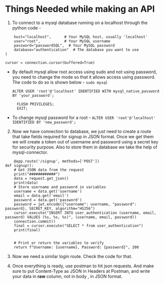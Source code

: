 # Things Needed while making an API

1. To connect to a mysql database running on a localhost through the python code -

```connection = mysql.connector.connect(
    host="localhost",      # Your MySQL host, usually 'localhost'
    user="root",           # Your MySQL username
    password="passwordSQL",  # Your MySQL password
    database="authentication"  # The database you want to use
)

cursor = connection.cursor(buffered=True)

```

- By default mysql allow root access using sudo and not using password, you need to change the mode so that it allows access using password. The code to do so is shown below -
  `sudo mysql`

  ```
  ALTER USER 'root'@'localhost' IDENTIFIED WITH mysql_native_password BY 'your_password';
  ```

  ```
    FLUSH PRIVILEGES;
    EXIT;
  ```

- To change mysql password for a root - `ALTER USER 'root'@'localhost' IDENTIFIED BY 'new_password';`

2. Now we have connection to database, we just need to create a route that take fields required for signup in JSON format. Once we get them we will create a token out of username and password using a secret key for security purpose. Also to store them in database we take the help of mysql-connector.

```
    @app.route('/signup', methods=['POST'])
def signup():
    # Get JSON data from the request
    print("############")
    data = request.get_json()
    print(data)
    # Store username and password in variables
    username = data.get('username')
    email = data.get('email')
    password = data.get('password')
    password = jwt.encode({"username": username, "password": password}, SECRET_KEY, algorithm="HS256")
    cursor.execute("INSERT INTO user_authentication (username, email, password) VALUES (%s, %s, %s)", (username, email, password))
    connection.commit()
    final = cursor.execute("SELECT * from user_authentication")
    print(final)


    # Print or return the variables to verify
    return f"Username: {username}, Password: {password}", 200

```

3. Now we need a similar login route. Check the code for that.

4. Once everything is ready, use postman to hit json requests. And make sure to put Content-Type as JSON in Headers at Postman, and write your data in **raw** column, not in body , in JSON format.
